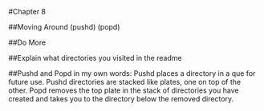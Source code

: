 #Chapter 8 

##Moving Around (pushd) (popd)

##Do More

##Explain what directories you visited in the readme


##Pushd and Popd in my own words:
Pushd places a directory in a que for future use.  Pushd directories 
are stacked like plates, one on top of the other.  Popd removes the top plate
in the stack of directories you have created and takes you to the directory below the removed directory.

